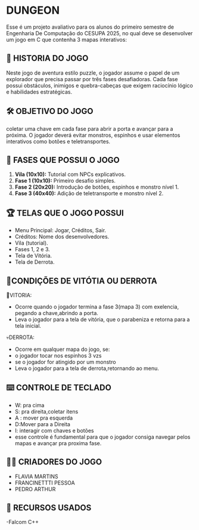 # DUNGEON 


Esse é um projeto avaliativo para os alunos do primeiro semestre de Engenharia De Computação do CESUPA 2025, no qual deve se desenvolver um jogo em C que contenha 3 mapas interativos:



## 🎯 HISTORIA DO JOGO
Neste jogo de aventura estilo puzzle, o jogador assume o papel de um explorador que precisa passar por três fases desafiadoras. Cada fase possui obstáculos, inimigos e quebra-cabeças que exigem raciocínio lógico e habilidades estratégicas.

## 🛠️ OBJETIVO DO JOGO
 coletar uma chave em cada fase para abrir a porta e avançar para a próxima. O jogador deverá evitar monstros, espinhos e usar elementos interativos como botões e teletransportes.



## 🏰 FASES QUE POSSUI O JOGO

1. **Vila (10x10):** Tutorial com NPCs explicativos.
2. **Fase 1 (10x10):** Primeiro desafio simples.
3. **Fase 2 (20x20):** Introdução de botões, espinhos e monstro nível 1.
4. **Fase 3 (40x40):** Adição de teletransporte e monstro nível 2.

## 🏆 TELAS QUE O JOGO POSSUI

- Menu Principal: Jogar, Créditos, Sair.
- Créditos: Nome dos desenvolvedores.
- Vila (tutorial).
- Fases 1, 2 e 3.
- Tela de Vitória.
- Tela de Derrota.
  
## 🛑CONDIÇÕES DE VITÓTIA OU DERROTA
🎉VITORIA:
- Ocorre quando o jogador termina a fase 3(mapa 3) com exelencia, pegando a chave,abrindo a porta.
- Leva o jogador para a tela de vitória, que o parabeniza e retorna para a tela inicial.

💀DERROTA:
- Ocorre em qualquer mapa do jogo, se:
- o jogador tocar nos espinhos 3 vzs
- se o jogador for atingido por um monstro
- Leva o jogador para a tela de derrota,retornando ao menu.

## ⌨️ CONTROLE DE TECLADO
- W: pra cima
- S: pra direita,coletar itens
- A : mover pra esquerda
- D:Mover para a Direita
- I: interagir com chaves e botões
- esse controle é fundamental para que o jogador consiga navegar pelos mapas e avançar pra proxima fase.




## 👨‍💻 CRIADORES DO JOGO

- FLAVIA MARTINS
- FRANCINETTTI PESSOA
- PEDRO ARTHUR

## 🔧 RECURSOS USADOS
-Falcom C++
